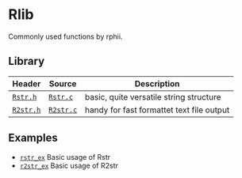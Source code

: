 # Rlib

Commonly used functions by rphii.

## Library
| Header                  | Source                   | Description                                |
|-------------------------|--------------------------|--------------------------------------------|
| [`Rstr.h`](src/r2str.h) | [`Rstr.c`](src/r2str.c)  | basic, quite versatile string structure    |
| [`R2str.h`](src/r2str.h)| [`R2str.c`](src/r2str.c) | handy for fast formattet text file output  |

## Examples
- [`rstr_ex`](examples/rstr_ex.c) Basic usage of Rstr
- [`r2str_ex`](examples/r2str_ex.c) Basic usage of R2str
